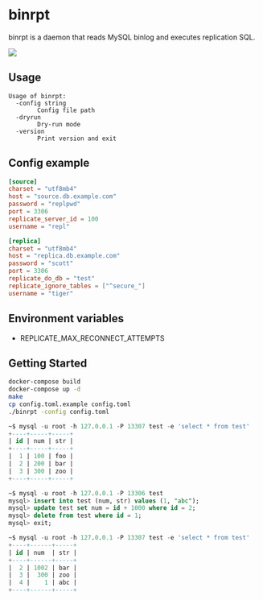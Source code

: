 # binrpt

binrpt is a daemon that reads MySQL binlog and executes replication SQL.

![](https://user-images.githubusercontent.com/117768/96328810-c9f47980-1081-11eb-93f5-c00cad75e474.png)

## Usage

```
Usage of binrpt:
  -config string
    	Config file path
  -dryrun
    	Dry-run mode
  -version
    	Print version and exit
```

## Config example

```toml
[source]
charset = "utf8mb4"
host = "source.db.example.com"
password = "replpwd"
port = 3306
replicate_server_id = 100
username = "repl"

[replica]
charset = "utf8mb4"
host = "replica.db.example.com"
password = "scott"
port = 3306
replicate_do_db = "test"
replicate_ignore_tables = ["^secure_"]
username = "tiger"
```

## Environment variables

* REPLICATE_MAX_RECONNECT_ATTEMPTS

## Getting Started

```sh
docker-compose build
docker-compose up -d
make
cp config.toml.example config.toml
./binrpt -config config.toml
 ```

 ```sql
~$ mysql -u root -h 127.0.0.1 -P 13307 test -e 'select * from test'
+----+-----+-----+
| id | num | str |
+----+-----+-----+
|  1 | 100 | foo |
|  2 | 200 | bar |
|  3 | 300 | zoo |
+----+-----+-----+

~$ mysql -u root -h 127.0.0.1 -P 13306 test
mysql> insert into test (num, str) values (1, "abc");
mysql> update test set num = id + 1000 where id = 2;
mysql> delete from test where id = 1;
mysql> exit;

~$ mysql -u root -h 127.0.0.1 -P 13307 test -e 'select * from test'
+----+------+-----+
| id | num  | str |
+----+------+-----+
|  2 | 1002 | bar |
|  3 |  300 | zoo |
|  4 |    1 | abc |
+----+------+-----+
```
